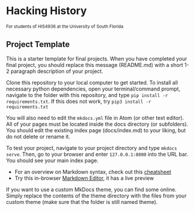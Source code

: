# Hacking History
<small>For students of HIS4936 at the University of South Florida</small>

## Project Template

This is a starter template for final projects. When you have completed your final project, you should replace this message (README.md) with a short 1-2 paragraph description of your project.

Clone this repository to your local computer to get started. To install all necessary python dependencies, open your terminal/command prompt, navigate to the folder with this repository, and type `pip install -r requirements.txt`. If this does not work, try `pip3 install -r requirements.txt`

You will also need to edit the `mkdocs.yml` file in Atom (or other text editor). All of your pages must be located inside the docs directory (or subfolders). You should edit the existing index page (docs/index.md) to your liking, but do not delete or rename it.

To test your project, navigate to your project directory and type `mkdocs serve`. Then, go to your browser and enter `127.0.0.1:8000` into the URL bar. You should see your main index page.

* For an overview on Markdown syntax, check out this [cheatsheet](https://github.com/adam-p/markdown-here/wiki/Markdown-Cheatsheet)
* Try this in-browser [Markdown Editor](http://dillinger.io/), it has a live preview

If you want to use a custom MkDocs theme, you can find some online. Simply replace the contents of the theme directory with the files from your custom theme (make sure that the folder is still named theme).
